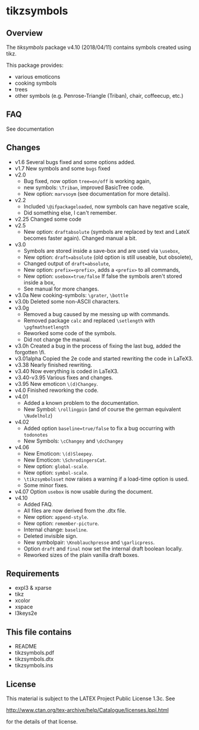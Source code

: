 
tikzsymbols
===========

Overview
--------

The *tiksymbols* package v4.10 (2018/04/11) contains symbols created using tikz.

This package provides:
 * various emoticons
 * cooking symbols
 * trees
 * other symbols (e.g. Penrose-Triangle (Triban), chair, coffeecup, etc.)

FAQ
-------
See documentation

Changes
-------
* v1.6  Several bugs fixed and some options added.
* v1.7  New symbols and some `bugs` fixed
* v2.0
  - Bug fixed, now option `tree=on/off` is working again,
  - new symbols: `\Triban`, improved BasicTree code.
  - New option: `marvsoym` (see documentation for more details).
* v2.2
  - Included `\@ifpackageloaded`, now symbols can have negative scale,
  - Did something else, I can't remember.
* v2.25  Changed some code
* v2.5
  - New option: `draftabsolute` (symbols are replaced by text and LateX becomes faster again). Changed manual a bit.
* v3.0
  - Symbols are stored inside a save-box and are used via `\usebox`,
  - New option: `draft=absolute` (old option is still useable, but obsolete),
  - Changed output of `draft=absolute`,
  - New option: `prefix=<prefix>`, adds a `<prefix>` to all commands,
  - New option: `usebox=true/false` If false the symbols aren't stored inside a box,
  - See manual for more changes.
* v3.0a  New cooking-symbols: `\grater`, `\bottle`
* v3.0b  Deleted some non-ASCII characters.
* v3.0g
  - Removed a bug caused by me messing up with commands.
  - Removed package `calc` and replaced `\setlength` with `\pgfmathsetlength`
  - Reworked some code of the symbols.
  - Did not change the manual.
* v3.0h  Created a bug in the process of fixing the last bug, added the forgotten \\fi.
* v3.01alpha Copied the 2e code and started rewriting the code in LaTeX3.
* v3.38  Nearly finished rewriting.
* v3.40  Now everything is coded in LaTeX3.
* v3.40-v3.95 Various fixes and changes.
* v3.95  New emoticon `\(d)Changey`.
* v4.0  Finished reworking the code.
* v4.01
  - Added a known problem to the documentation.
  - New Symbol: `\rollingpin` (and of course the german equivalent `\Nudelholz`)
* v4.02
  - Added option `baseline=true/false` to fix a bug occurring with `todonotes`
  - New Symbols: `\cChangey` and `\dcChangey`
* v4.06
  - New Emoticon: `\(d)Sleepey`.
  - New Emoticon: `\SchrodingersCat`.
  - New option: `global-scale`.
  - New option: `symbol-scale`.
  - `\tikzsymbolsset` now raises a warning if a load-time option is used.
  - Some minor fixes.
* v4.07 Option `usebox` is now usable during the document.
* v4.10
  - Added FAQ.
  - All files are now derived from the .dtx file.
  - New option: `append-style`.
  - New option: `remember-picture`.
  - Internal change: `baseline`.
  - Deleted invisible sign.
  - New symbolpair: `\Knoblauchpresse` and `\garlicpress`.
  - Option `draft` and `final` now set the internal draft boolean locally.
  - Reworked sizes of the plain vanilla draft boxes.

Requirements
------------

 * expl3 & xparse
 * tikz
 * xcolor
 * xspace
 * l3keys2e

This file contains
------------------

 * README
 * tikzsymbols.pdf
 * tikzsymbols.dtx
 * tikzsymbols.ins

License
-------
This ma­te­rial is sub­ject to the LATEX Project Public Li­cense 1.3c. See

  http://www.ctan.org/tex-archive/help/Catalogue/licenses.lppl.html

for the details of that license.

